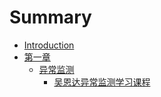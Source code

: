 # Summary

* [Introduction](README.md)
* [第一章](section1/README.md)
    * [异常监测](section1/1.md)
      * [吴恩达异常监测学习课程](section/1.1/1_1.md)


